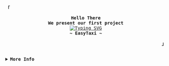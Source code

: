 <!-- EasyTaxi -->
<div align="justify">

<!-- Profile -->
<p align="left"><strong><samp>「</samp></strong></p>
  <p align="center">
    <samp>
      <b>
        Hello There
      <br>
        We present our first project
      </b>
      <br>
       <a href="https://git.io/typing-svg"><img src="https://readme-typing-svg.demolab.com?font=Fira+Code&weight=500&pause=1000&width=435&lines=Forgive+us+for+this+messy+code+%5E%5E" alt="Typing SVG" /></a>
      <br>
      <b>
        ~ EasyTaxi ~
      </b>
    </samp>
  </p>
<p align="right"><strong><samp>」</samp></strong></p>

<br>

<details>
<summary><samp><b>More Info</b></samp></summary>

<h2></h2><br>

<!-- Contact us -->
<p align="center">
  <samp>
    [<a href="https://www.linkedin.com/in/rodrigo-lendinez-478191188/">LinkedIn</a>]
    [<a href="https://instagram.com/blanckspeed?igshid=MzNlNGNkZWQ4Mg==">Instagram</a>]
    [<a href="inrodrigoant@gmail.com">E-mail</a>]
  </samp>
</p>
</details>
</div>
